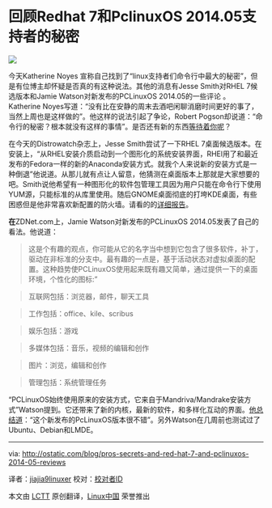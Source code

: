 回顾Redhat 7和PclinuxOS 2014.05支持者的秘密
====================
![](http://www.tuxmachines.org/images/redhatlogo.png)

今天Katherine Noyes 宣称自己找到了“linux支持者们命令行中最大的秘密”，但是有位博主却怀疑是否真的有这种说法。其他的消息有Jesse Smith对RHEL 7候选版本和Jamie Watson对新发布的PCLinuxOS 2014.05的一些评论
。
Katherine Noyes写道：“没有比在安静的周末去酒吧闲聊消磨时间更好的事了，当然上周也是这样做的”。他这样的说法引起了争论，Robert Pogson却说道：“命令行的秘密？根本就没有这样的事情”。是否还有新的东西[等待着你呢][1]？

在今天的Distrowatch杂志上，Jesse Smith尝试了一下RHEL 7桌面候选版本。在安装上，“从RHEL安装介质启动到一个图形化的系统安装界面，RHEl用了和最近发布的Fedora一样的新的Anaconda安装方式。就我个人来说新的安装方式是一种倒退”他说道。从那儿就有点让人留意，他猜测在桌面版本上那就是大家想要的吧。Smith说他希望有一种图形化的软件包管理工具因为用户只能在命令行下使用YUM源，只能标准的从库里使用。随后GNOME桌面彻底的打垮KDE桌面，有些困惑但是他非常喜欢新配置的防火墙。请看的的[详细报告][2]。


**在**ZDNet.com上，Jamie Watson对新发布的PCLinuxOS 2014.05发表了自己的看法。他说道：

> 这是个有趣的观点，你可能从它的名字当中想到它包含了很多软件，补丁，驱动在非标准的分支中。最有趣的一点是，基于活动状态对虚拟桌面的配置。这种趋势使PCLinuxOS使用起来既有趣又简单，通过提供一下的桌面环境，个性化的图标:”

> 互联网包括：浏览器，邮件，聊天工具

> 工作包括：office、kile、scribus

> 娱乐包括：游戏

> 多媒体包括：音乐，视频的编辑和创作

> 图片：浏览，编辑和创作

> 管理包括：系统管理任务



“PCLinuxOS始终使用原来的安装方式，它来自于Mandriva/Mandrake安装方式”Watson提到。它还带来了新的内核，最新的软件，和多样化互动的界面。[他总结道][3]：“这个新发布的PcLinuxOS版本很不错”。另外Watson在几周前也测试过了Ubuntu、Debian和LMDE。

--------------------------------------------------------------------------------

via: http://ostatic.com/blog/pros-secrets-and-red-hat-7-and-pclinuxos-2014-05-reviews

译者：[jiajia9linuxer](https://github.com/jiajia9linuxer) 校对：[校对者ID](https://github.com/校对者ID)

本文由 [LCTT](https://github.com/LCTT/TranslateProject) 原创翻译，[Linux中国](http://linux.cn/) 荣誉推出

[1]:http://www.linuxinsider.com/story/Linux-Pros-Top-Command-Line-Secrets-80437.html
[2]:http://distrowatch.com/weekly.php?issue=20140512#feature
[3]:http://www.zdnet.com/hands-on-with-pclinuxos-2014-05-kde-and-lxde-the-linux-with-something-for-everyone-7000029297/
[4]:http://www.zdnet.com/testing-ubuntu-debian-and-lmde-on-my-new-notebook-7000029202/
